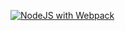 [![NodeJS with Webpack](https://github.com/logan-code-del/weather_app/actions/workflows/webpack.yml/badge.svg)](https://github.com/logan-code-del/weather_app/actions/workflows/webpack.yml)
